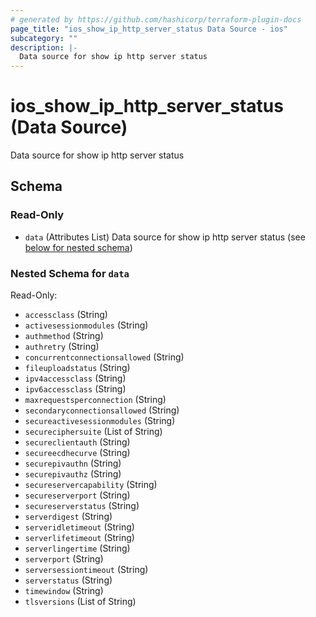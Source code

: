 ```yaml
---
# generated by https://github.com/hashicorp/terraform-plugin-docs
page_title: "ios_show_ip_http_server_status Data Source - ios"
subcategory: ""
description: |-
  Data source for show ip http server status
---
```


# ios_show_ip_http_server_status (Data Source)

Data source for show ip http server status



<!-- schema generated by tfplugindocs -->
## Schema

### Read-Only

- `data` (Attributes List) Data source for show ip http server status (see [below for nested schema](#nestedatt--data))

<a id="nestedatt--data"></a>
### Nested Schema for `data`

Read-Only:

- `accessclass` (String)
- `activesessionmodules` (String)
- `authmethod` (String)
- `authretry` (String)
- `concurrentconnectionsallowed` (String)
- `fileuploadstatus` (String)
- `ipv4accessclass` (String)
- `ipv6accessclass` (String)
- `maxrequestsperconnection` (String)
- `secondaryconnectionsallowed` (String)
- `secureactivesessionmodules` (String)
- `secureciphersuite` (List of String)
- `secureclientauth` (String)
- `secureecdhecurve` (String)
- `securepivauthn` (String)
- `securepivauthz` (String)
- `secureservercapability` (String)
- `secureserverport` (String)
- `secureserverstatus` (String)
- `serverdigest` (String)
- `serveridletimeout` (String)
- `serverlifetimeout` (String)
- `serverlingertime` (String)
- `serverport` (String)
- `serversessiontimeout` (String)
- `serverstatus` (String)
- `timewindow` (String)
- `tlsversions` (List of String)
